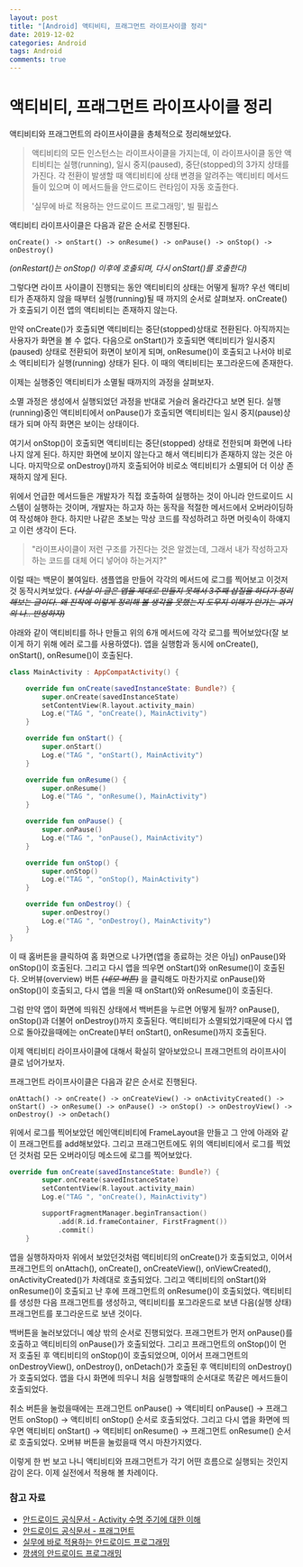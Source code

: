 ```yaml
---
layout: post
title: "[Android] 액티비티, 프래그먼트 라이프사이클 정리"
date: 2019-12-02
categories: Android
tags: Android
comments: true
---
```


# 액티비티, 프래그먼트 라이프사이클 정리
액티비티와 프래그먼트의 라이프사이클을 총체적으로 정리해보았다. 

> 액티비티의 모든 인스턴스는 라이프사이클을 가지는데, 이 라이프사이클 동안 액티비티는 실행(running), 일시 중지(paused), 중단(stopped)의 3가지 상태를 가진다. 각 전환이 발생할 때 액티비티에 상태 변경을 알려주는 액티비티 메서드들이 있으며 이 메서드들을 안드로이드 런타임이 자동 호출한다. 
> 
> '실무에 바로 적용하는 안드로이드 프로그래밍', 빌 필립스

액티비티 라이프사이클은 다음과 같은 순서로 진행된다.

```
onCreate() -> onStart() -> onResume() -> onPause() -> onStop() -> onDestroy()
```
  
*(onRestart()는 onStop() 이후에 호출되며, 다시 onStart()를 호출한다)*

그렇다면 라이프 사이클이 진행되는 동안 액티비티의 상태는 어떻게 될까? 우선 액티비티가 존재하지 않을 때부터 실행(running)될 때 까지의 순서로 살펴보자. onCreate()가 호출되기 이전 앱의 액티비티는 존재하지 않는다. 

만약 onCreate()가 호출되면 액티비티는 중단(stopped)상태로 전환된다. 아직까지는 사용자가 화면을 볼 수 없다. 다음으로 onStart()가 호출되면 액티비티가 일시중지(paused) 상태로 전환되어 화면이 보이게 되며, onResume()이 호출되고 나서야 비로소 액티비티가 실행(running) 상태가 된다. 이 때의 액티비티는 포그라운드에 존재한다. 

이제는 실행중인 액티비티가 소멸될 때까지의 과정을 살펴보자. 

소멸 과정은 생성에서 실행되었던 과정을 반대로 거슬러 올라간다고 보면 된다. 실행(running)중인 액티비티에서 onPause()가 호출되면 액티비티는 일시 중지(pause)상태가 되며 아직 화면은 보이는 상태이다. 

여기서 onStop()이 호출되면 액티비티는 중단(stopped) 상태로 전한되며 화면에 나타나지 않게 된다. 하지만 화면에 보이지 않는다고 해서 액티비티가 존재하지 않는 것은 아니다. 마지막으로 onDestroy()까지 호출되어야 비로소 액티비티가 소멸되어 더 이상 존재하지 않게 된다. 

위에서 언급한 메서드들은 개발자가 직접 호출하여 실행하는 것이 아니라 안드로이드 시스템이 실행하는 것이며, 개발자는 하고자 하는 동작을 적절한 메서드에서 오버라이딩하여 작성해야 한다. 하지만 나같은 초보는 막상 코드를 작성하려고 하면 머릿속이 하얘지고 이런 생각이 든다. 

> "라이프사이클이 저런 구조를 가진다는 것은 알겠는데, 그래서 내가 작성하고자 하는 코드를 대체 어디 넣어야 하는거지?"

이럴 때는 백문이 불여일타. 샘플앱을 만들어 각각의 메서드에 로그를 찍어보고 이것저것 동작시켜보았다. ~~*(사실 이 글은 앱을 제대로 만들지 못해서 3주째 삽질을 하다가 정리해보는 글이다. 왜 진작에 이렇게 정리해 볼 생각을 못했는지 도무지 이해가 안가는 과거의 나.. 반성하자)*~~

야래와 같이 액티비티를 하나 만들고 위의 6개 메서드에 각각 로그를 찍어보았다(잘 보이게 하기 위해 에러 로그를 사용하였다). 앱을 실행함과 동시에 onCreate(), onStart(), onResume()이 호출된다.

```kotlin
class MainActivity : AppCompatActivity() {

    override fun onCreate(savedInstanceState: Bundle?) {
        super.onCreate(savedInstanceState)
        setContentView(R.layout.activity_main)
        Log.e("TAG ", "onCreate(), MainActivity")
    }

    override fun onStart() {
        super.onStart()
        Log.e("TAG ", "onStart(), MainActivity")
    }

    override fun onResume() {
        super.onResume()
        Log.e("TAG ", "onResume(), MainActivity")
    }

    override fun onPause() {
        super.onPause()
        Log.e("TAG ", "onPause(), MainActivity")
    }

    override fun onStop() {
        super.onStop()
        Log.e("TAG ", "onStop(), MainActivity")
    }

    override fun onDestroy() {
        super.onDestroy()
        Log.e("TAG ", "onDestroy(), MainActivity")
    }
}

```

이 때 홈버튼을 클릭하여 홈 화면으로 나가면(앱을 종료하는 것은 아님) onPause()와 onStop()이 호출된다. 그리고 다시 앱을 띄우면 onStart()와 onResume()이 호출된다. 오버뷰(overview) 버튼 ~~*(네모 버튼)*~~ 을 클릭해도 마찬가지로 onPause()와 onStop()이 호출되고, 다시 앱을 띄울 때 onStart()와 onResume()이 호출된다. 

그럼 만약 앱이 화면에 띄워진 상태에서 백버튼을 누르면 어떻게 될까? onPause(), onStop()과 더불어 onDestroy()까지 호출된다. 액티비티가 소멸되었기때문에 다시 앱으로 돌아갔을때에는 onCreate()부터 onStart(), onResume()까지 호출된다. 

이제 액티비티 라이프사이클에 대해서 확실히 알아보았으니 프래그먼트의 라이프사이클로 넘어가보자. 

프래그먼트 라이프사이클은 다음과 같은 순서로 진행된다.

```
onAttach() -> onCreate() -> onCreateView() -> onActivityCreated() -> onStart() -> onResume() -> onPause() -> onStop() -> onDestroyView() -> onDestroy() -> onDetach()
```

위에서 로그를 찍어보았던 메인액티비티에 FrameLayout을 만들고 그 안에 아래와 같이 프래그먼트를 add해보았다. 그리고 프래그먼트에도 위의 액티비티에서 로그를 찍었던 것처럼 모든 오버라이딩 메소드에 로그를 찍어보았다. 

```kotlin
override fun onCreate(savedInstanceState: Bundle?) {
        super.onCreate(savedInstanceState)
        setContentView(R.layout.activity_main)
        Log.e("TAG ", "onCreate(), MainActivity")

        supportFragmentManager.beginTransaction()
            .add(R.id.frameContainer, FirstFragment())
            .commit()
    }
```

앱을 실행하자마자 위에서 보았던것처럼 액티비티의 onCreate()가 호출되었고, 이어서 프래그먼트의 onAttach(), onCreate(), onCreateView(), onViewCreated(), onActivityCreated()가 차례대로 호출되었다. 그리고 액티비티의 onStart()와 onResume()이 호출되고 난 후에 프래그먼트의 onResume()이 호출되었다. 액티비티를 생성한 다음 프래그먼트를 생성하고, 액티비티를 포그라운드로 보낸 다음(실행 상태) 프래그먼트를 포그라운드로 보낸 것이다. 

백버튼을 눌러보았더니 예상 밖의 순서로 진행되었다. 프래그먼트가 먼저 onPause()를 호출하고 액티비티의 onPause()가 호출되었다. 그리고 프래그먼트의 onStop()이 먼저 호출된 후 액티비티의 onStop()이 호출되었으며, 이어서 프래그먼트의 onDestroyView(), onDestroy(), onDetach()가 호출된 후 액티비티의 onDestroy()가 호출되었다. 앱을 다시 화면에 띄우니 처음 실행할때의 순서대로 똑같은 메서드들이 호출되었다. 

취소 버튼을 눌렀을때에는 프래그먼트 onPause() -> 액티비티 onPause() -> 프래그먼트 onStop() -> 액티비티 onStop() 순서로 호출되었다. 그리고 다시 앱을 화면에 띄우면 액티비티 onStart() -> 액티비티 onResume() -> 프래그먼트 onResume() 순서로 호출되었다. 오버뷰 버튼을 눌렀을때 역시 마찬가지였다. 

이렇게 한 번 보고 나니 액티비티와 프래그먼트가 각기 어떤 흐름으로 실행되는 것인지 감이 온다. 이제 실전에서 적용해 볼 차례이다.

### 참고 자료
- [안드로이드 공식문서 - Activity 수명 주기에 대한 이해](https://developer.android.com/guide/components/activities/activity-lifecycle)
- [안드로이드 공식문서 - 프래그먼트](https://developer.android.com/guide/components/fragments#Lifecycle)
- [실무에 바로 적용하는 안드로이드 프로그래밍](https://www.kyobobook.co.kr/product/detailViewKor.laf?mallGb=KOR&ejkGb=KOR&barcode=9791185890562)
- [깡샘의 안드로이드 프로그래밍](http://www.kyobobook.co.kr/product/detailViewKor.laf?ejkGb=KOR&mallGb=KOR&barcode=9791186710210&orderClick=LFR&Kc=)